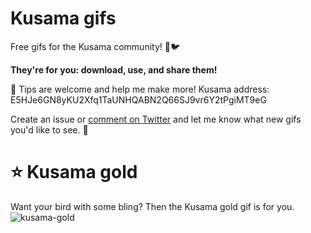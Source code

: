 # Kusama gifs

Free gifs for the Kusama community! 💖🐦

**They're for you: download, use, and share them!**

🙏 Tips are welcome and help me make more!
Kusama address:
E5HJe6GN8yKU2Xfq1TaUNHQABN2Q66SJ9vr6Y2tPgiMT9eG

Create an issue or [comment on Twitter](https://twitter.com/alxheller) and let me know what new gifs you'd like to see. 🤗

# ⭐ Kusama gold 
Want your bird with some bling? Then the Kusama gold gif is for you. 
![kusama-gold](https://user-images.githubusercontent.com/5248378/101242839-5aebe680-36fc-11eb-83d6-5df68951f702.gif)

